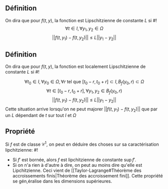 ## Définition
On dira que pour $f(t, y)$, la fonction est Lipschitzienne de constante $L$ si #!
$$\forall t \in I, \forall y_1, y_2 \in \Omega$$ $$||f(t, y_1) - f(t, y_2)|| \leq L||y_1 -y_2||$$
<!--ID: 1729460249624-->




## Définition
On dira que pour $f(t, y)$, la fonction est localement Lipschitzienne de constante $L$ si #!

$$\forall t_0 \in I, \forall y_0 \in \Omega, \forall r \text{ tel que } [t_0 -r, t_0+r] \subset I, B_f(y_0, r) \subset \Omega$$
$$\forall t \in [t_0-r, t_0+r], \forall y_1, y_2 \in B_f(y_0, r)$$$$||f(t, y_1) - f(t, y_2)|| \leq L||y_1 -y_2||$$Cette situation arrive lorsqu'on ne peut majorer $||f(t, y_1) - f(t, y_2)||$ que par un $L$ dépendant de $t$ sur tout $I$ et $\Omega$ 
<!--ID: 1729460249626-->



## Propriété
Si $f$ est de classe $\mathcal C^1$, on peut en déduire des choses sur sa caractérisation lipchitzienne: #!

- Si $f'$ est bornée, alors $f$ est lipchitzienne de constante $\sup f'$.
- Si on n'a rien à d'autre à dire, on peut au moins dire qu'elle est Lipchitzienne.
Ceci vient de [[Taylor-Lagrange#Théorème des accroissements finis|Théorème des accroissement fini]]. Cette propriété se gén,éralise dans les dimensions supérieures.
<!--ID: 1729460249628-->

